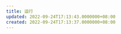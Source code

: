 ```yaml
---
title: 运行
updated: 2022-09-24T17:13:43.0000000+08:00
created: 2022-09-24T17:13:37.0000000+08:00
---
```


